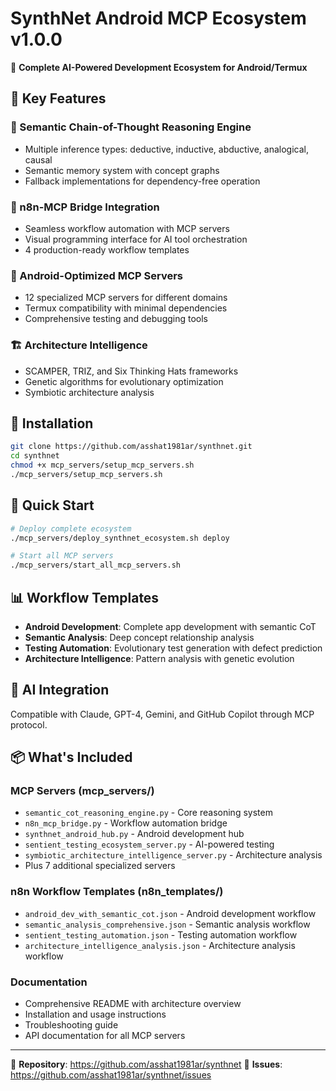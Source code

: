 # SynthNet Android MCP Ecosystem v1.0.0

🚀 **Complete AI-Powered Development Ecosystem for Android/Termux**

## 🌟 Key Features

### 🧠 Semantic Chain-of-Thought Reasoning Engine
- Multiple inference types: deductive, inductive, abductive, analogical, causal
- Semantic memory system with concept graphs
- Fallback implementations for dependency-free operation

### 🔗 n8n-MCP Bridge Integration
- Seamless workflow automation with MCP servers
- Visual programming interface for AI tool orchestration
- 4 production-ready workflow templates

### 📱 Android-Optimized MCP Servers
- 12 specialized MCP servers for different domains
- Termux compatibility with minimal dependencies
- Comprehensive testing and debugging tools

### 🏗️ Architecture Intelligence
- SCAMPER, TRIZ, and Six Thinking Hats frameworks
- Genetic algorithms for evolutionary optimization
- Symbiotic architecture analysis

## 🔧 Installation

```bash
git clone https://github.com/asshat1981ar/synthnet.git
cd synthnet
chmod +x mcp_servers/setup_mcp_servers.sh
./mcp_servers/setup_mcp_servers.sh
```

## 🚀 Quick Start

```bash
# Deploy complete ecosystem
./mcp_servers/deploy_synthnet_ecosystem.sh deploy

# Start all MCP servers
./mcp_servers/start_all_mcp_servers.sh
```

## 📊 Workflow Templates
- **Android Development**: Complete app development with semantic CoT
- **Semantic Analysis**: Deep concept relationship analysis
- **Testing Automation**: Evolutionary test generation with defect prediction
- **Architecture Intelligence**: Pattern analysis with genetic evolution

## 🤖 AI Integration
Compatible with Claude, GPT-4, Gemini, and GitHub Copilot through MCP protocol.

## 📦 What's Included

### MCP Servers (mcp_servers/)
- `semantic_cot_reasoning_engine.py` - Core reasoning system
- `n8n_mcp_bridge.py` - Workflow automation bridge
- `synthnet_android_hub.py` - Android development hub
- `sentient_testing_ecosystem_server.py` - AI-powered testing
- `symbiotic_architecture_intelligence_server.py` - Architecture analysis
- Plus 7 additional specialized servers

### n8n Workflow Templates (n8n_templates/)
- `android_dev_with_semantic_cot.json` - Android development workflow
- `semantic_analysis_comprehensive.json` - Semantic analysis workflow
- `sentient_testing_automation.json` - Testing automation workflow
- `architecture_intelligence_analysis.json` - Architecture analysis workflow

### Documentation
- Comprehensive README with architecture overview
- Installation and usage instructions
- Troubleshooting guide
- API documentation for all MCP servers

---
🔗 **Repository**: https://github.com/asshat1981ar/synthnet
📧 **Issues**: https://github.com/asshat1981ar/synthnet/issues